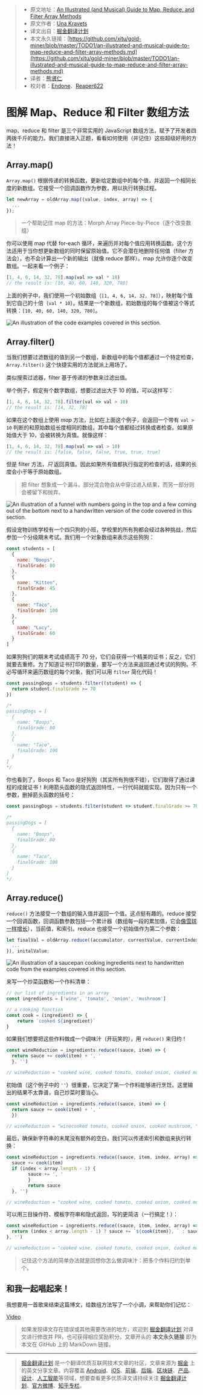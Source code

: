 > * 原文地址：[An Illustrated (and Musical) Guide to Map, Reduce, and Filter Array Methods](https://css-tricks.com/an-illustrated-and-musical-guide-to-map-reduce-and-filter-array-methods/)
> * 原文作者：[Una Kravets](https://css-tricks.com/author/unakravets/)
> * 译文出自：[掘金翻译计划](https://github.com/xitu/gold-miner)
> * 本文永久链接：[https://github.com/xitu/gold-miner/blob/master/TODO1/an-illustrated-and-musical-guide-to-map-reduce-and-filter-array-methods.md](https://github.com/xitu/gold-miner/blob/master/TODO1/an-illustrated-and-musical-guide-to-map-reduce-and-filter-array-methods.md)
> * 译者：[熊贤仁](https://github.com/FrankXiong)
> * 校对者：[Endone](https://github.com/Endone)、[Reaper622](https://github.com/Reaper622)

# 图解 Map、Reduce 和 Filter 数组方法

map、reduce 和 filter 是三个非常实用的 JavaScript 数组方法，赋予了开发者四两拨千斤的能力。我们直接进入正题，看看如何使用（并记住）这些超级好用的方法！

## Array.map()

`Array.map()` 根据传递的转换函数，更新给定数组中的每个值，并返回一个相同长度的新数组。它接受一个回调函数作为参数，用以执行转换过程。

```js
let newArray = oldArray.map((value, index, array) => {
  ...
});
```

> 一个帮助记住 map 的方法：Morph Array Piece-by-Piece（逐个改变数组）

你可以使用 map 代替 for-each 循环，来遍历并对每个值应用转换函数。这个方法适用于当你想更新数组的同时保留原始值。它不会潜在地删除任何值（filter 方法会），也不会计算出一个新的输出（就像 reduce 那样）。map 允许你逐个改变数组。一起来看一个例子：

```js
[1, 4, 6, 14, 32, 78].map(val => val * 10)
// the result is: [10, 40, 60, 140, 320, 780]
```

上面的例子中，我们使用一个初始数组（`[1, 4, 6, 14, 32, 78]`），映射每个值到它自己的十倍（`val * 10`）。结果是一个新数组，初始数组的每个值被这个等式转换：`[10, 40, 60, 140, 320, 780]`。

![An illustration of the code examples covered in this section.](https://css-tricks.com/wp-content/uploads/2019/03/arrays-01.png)


## Array.filter()

当我们想要过滤数组的值到另一个数组，新数组中的每个值都通过一个特定检查，`Array.filter()` 这个快捷实用的方法就派上用场了。

类似搜索过滤器，filter 基于传递的参数来过滤出值。

举个例子，假定有个数字数组，想要过滤出大于 10 的值，可以这样写：

```js
[1, 4, 6, 14, 32, 78].filter(val => val > 10)
// the result is: [14, 32, 78]
```

如果在这个数组上使用 *map* 方法，比如在上面这个例子，会返回一个带有 `val > 10` 判断的和原始数组长度相同的数组，其中每个值都经过转换或者检查。如果原始值大于 10，会被转换为真值。就像这样：

```js
[1, 4, 6, 14, 32, 78].map(val => val > 10)
// the result is: [false, false, false, true, true, true]
```

但是 filter 方法，*只* 返回真值。因此如果所有值都执行指定的检查的话，结果的长度会小于等于原始数组。

> 把 filter 想象成一个漏斗。部分混合物会从中穿过进入结果，而另一部分则会被留下和抛弃。

![An illustration of a funnel with numbers going in the top and a few coming out of the bottom next to a handwritten version of the code covered in this section.](https://css-tricks.com/wp-content/uploads/2019/03/arrays-02.png)

假设宠物训练学校有一个四只狗的小班，学校里的所有狗都会经过各种挑战，然后参加一个分级期末考试。我们用一个对象数组来表示这些狗狗：

```js
const students = [
  {
    name: "Boops",
    finalGrade: 80
  },
  {
    name: "Kitten",
    finalGrade: 45
  },
  {
    name: "Taco",
    finalGrade: 100
  },
  {
    name: "Lucy",
    finalGrade: 60
  }
]
```

如果狗狗们的期末考试成绩高于 70 分，它们会获得一个精美的证书；反之，它们就要去重修。为了知道证书打印的数量，要写一个方法来返回通过考试的狗狗。不必写循环来遍历数组的每个对象，我们可以用 `filter` 简化代码！

```js
const passingDogs = students.filter((student) => {
  return student.finalGrade >= 70
})

/*
passingDogs = [
  {
    name: "Boops",
    finalGrade: 80
  },
  {
    name: "Taco",
    finalGrade: 100
  }
]
*/
```

你也看到了，Boops 和 Taco 是好狗狗（其实所有狗很不错），它们取得了通过课程的成就证书！利用箭头函数的隐式返回特性，一行代码就能实现。因为只有一个参数，删掉箭头函数的括号：

```js
const passingDogs = students.filter(student => student.finalGrade >= 70)

/*
passingDogs = [
  {
    name: "Boops",
    finalGrade: 80
  },
  {
    name: "Taco",
    finalGrade: 100
  }
]
*/
```

## Array.reduce()

`reduce()` 方法接受一个数组的输入值并返回一个值。这点挺有趣的。reduce 接受一个回调函数，回调函数参数包括一个累计器（数组每一段的累加值，它会[像雪球一样增长](https://css-tricks.com/understanding-the-almighty-reducer/)），当前值，和索引。reduce 也接受一个初始值作为第二个参数：

```js
let finalVal = oldArray.reduce((accumulator, currentValue, currentIndex, array) => {
  ...
}), initalValue;
```

![An illustration of a saucepan cooking ingredients next to handwritten code from the examples covered in this section.](https://css-tricks.com/wp-content/uploads/2019/03/arrays-03.png)

来写一个炒菜函数和一个作料清单：

```js
// our list of ingredients in an array
const ingredients = ['wine', 'tomato', 'onion', 'mushroom']

// a cooking function
const cook = (ingredient) => {
    return `cooked ${ingredient}`
}
```

如果我们想要把这些作料做成一个调味汁（开玩笑的），用 `reduce()` 来归约！

```js
const wineReduction = ingredients.reduce((sauce, item) => {
  return sauce += cook(item) + ', '
  }, '')

// wineReduction = "cooked wine, cooked tomato, cooked onion, cooked mushroom, "
```

初始值（这个例子中的 `''`）很重要，它决定了第一个作料能够进行烹饪。这里输出的结果不太靠谱，自己炒菜时要当心。

```js
const wineReduction = ingredients.reduce((sauce, item) => {
  return sauce += cook(item) + ', '
  })

// wineReduction = "winecooked tomato, cooked onion, cooked mushroom, "
```

最后，确保新字符串的末尾没有额外的空白，我们可以传递索引和数组来执行转换：

```js
const wineReduction = ingredients.reduce((sauce, item, index, array) => {
  sauce += cook(item)
  if (index < array.length - 1) {
        sauce += ', '
        }
        return sauce
  }, '')

// wineReduction = "cooked wine, cooked tomato, cooked onion, cooked mushroom"
```

可以用三目操作符、模板字符串和隐式返回，写的更简洁（一行搞定！）：

```js
const wineReduction = ingredients.reduce((sauce, item, index, array) => {
  return (index < array.length - 1) ? sauce += `${cook(item)}, ` : sauce += `${cook(item)}`
}, '')

// wineReduction = "cooked wine, cooked tomato, cooked onion, cooked mushroom"
```

> 记住这个方法的简单办法就是回想你怎么做调味汁：把多个作料归约到单个。

## 和我一起唱起来！

我想要用一首歌来结束这篇博文，给数组方法写了一个小调，来帮助你们记忆：

[Video](https://youtu.be/-_YEbB_y3Mk)

> 如果发现译文存在错误或其他需要改进的地方，欢迎到 [掘金翻译计划](https://github.com/xitu/gold-miner) 对译文进行修改并 PR，也可获得相应奖励积分。文章开头的 **本文永久链接** 即为本文在 GitHub 上的 MarkDown 链接。

---

> [掘金翻译计划](https://github.com/xitu/gold-miner) 是一个翻译优质互联网技术文章的社区，文章来源为 [掘金](https://juejin.im) 上的英文分享文章。内容覆盖 [Android](https://github.com/xitu/gold-miner#android)、[iOS](https://github.com/xitu/gold-miner#ios)、[前端](https://github.com/xitu/gold-miner#前端)、[后端](https://github.com/xitu/gold-miner#后端)、[区块链](https://github.com/xitu/gold-miner#区块链)、[产品](https://github.com/xitu/gold-miner#产品)、[设计](https://github.com/xitu/gold-miner#设计)、[人工智能](https://github.com/xitu/gold-miner#人工智能)等领域，想要查看更多优质译文请持续关注 [掘金翻译计划](https://github.com/xitu/gold-miner)、[官方微博](http://weibo.com/juejinfanyi)、[知乎专栏](https://zhuanlan.zhihu.com/juejinfanyi)。
